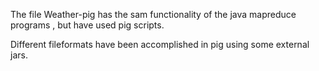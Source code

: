 The file Weather-pig has the sam functionality of the java mapreduce programs , but have used pig scripts.
  
  Different fileformats have been accomplished in pig using some external jars.
  
